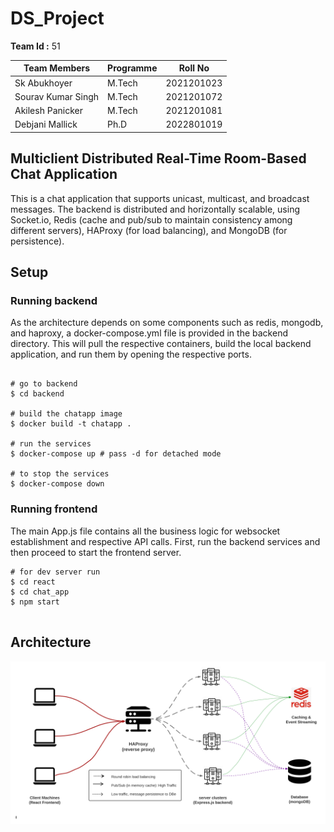 # DS_Project

**Team Id :** 51

|  Team Members |  Programme |   Roll No|
|---------------|------------|----------|
|  Sk Abukhoyer |  M.Tech | 2021201023  |
|  Sourav Kumar Singh | M.Tech   | 2021201072  |
|  Akilesh Panicker | M.Tech  | 2021201081  |
| Debjani Mallick | Ph.D | 2022801019 |

## Multiclient Distributed Real-Time Room-Based Chat Application

This is a chat application that supports unicast, multicast, and broadcast messages. The backend is distributed and horizontally scalable, using Socket.io, Redis (cache and pub/sub to maintain consistency among different servers), HAProxy (for load balancing), and MongoDB (for persistence).

## Setup


### Running backend
As the architecture depends on some components such as redis, mongodb, and haproxy, a docker-compose.yml file is provided in the backend directory. This will pull the respective containers, build the local backend application, and run them by opening the respective ports.
```shell

# go to backend 
$ cd backend

# build the chatapp image
$ docker build -t chatapp .

# run the services
$ docker-compose up # pass -d for detached mode

# to stop the services
$ docker-compose down

```

### Running frontend
The main App.js file contains all the business logic for websocket establishment and respective API calls. First, run the backend services and then proceed to start the frontend server.
```shell
# for dev server run
$ cd react
$ cd chat_app
$ npm start


```

## Architecture

![Screenshot](diagram/architecture.png)
